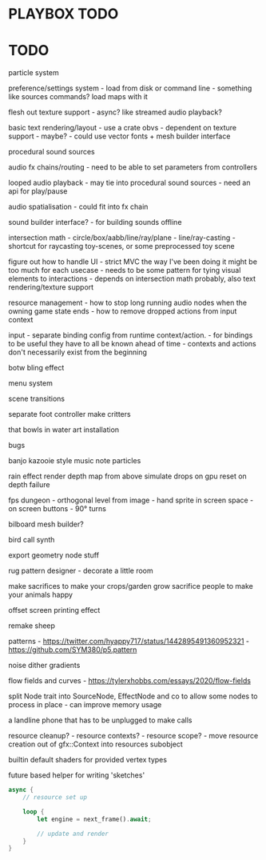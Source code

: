 PLAYBOX TODO
============




TODO
====

particle system

preference/settings system
	- load from disk or command line
	- something like sources commands? load maps with it

flesh out texture support
	- async? like streamed audio playback?

basic text rendering/layout
	- use a crate obvs
	- dependent on texture support - maybe?
	- could use vector fonts + mesh builder interface


procedural sound sources

audio fx chains/routing
	- need to be able to set parameters from controllers

looped audio playback
	- may tie into procedural sound sources
	- need an api for play/pause

audio spatialisation
	- could fit into fx chain

sound builder interface?
	- for building sounds offline



intersection math
	- circle/box/aabb/line/ray/plane
	- line/ray-casting
	- shortcut for raycasting toy-scenes, or some preprocessed toy scene


figure out how to handle UI
	- strict MVC the way I've been doing it might be too much for each usecase
	- needs to be some pattern for tying visual elements to interactions
	- depends on intersection math probably, also text rendering/texture support


resource management
	- how to stop long running audio nodes when the owning game state ends
	- how to remove dropped actions from input context


input
	- separate binding config from runtime context/action.
		- for bindings to be useful they have to all be known ahead of time
		- contexts and actions don't necessarily exist from the beginning







botw bling effect

menu system

scene transitions

separate foot controller
	make critters

that bowls in water art installation

bugs

banjo kazooie style music note particles

rain effect
	render depth map from above
	simulate drops on gpu
	reset on depth failure

fps dungeon - orthogonal level from image
	- hand sprite in screen space
	- on screen buttons
	- 90° turns

bilboard mesh builder?

bird call synth

export geometry node stuff

rug pattern designer - decorate a little room

make sacrifices to make your crops/garden grow
sacrifice people to make your animals happy

offset screen printing effect

remake sheep

patterns
	- https://twitter.com/hyappy717/status/1442895491360952321
	- https://github.com/SYM380/p5.pattern

noise dither gradients

flow fields and curves
	- https://tylerxhobbs.com/essays/2020/flow-fields

split Node trait into SourceNode, EffectNode and co to allow some nodes to process in place
	- can improve memory usage

a landline phone that has to be unplugged to make calls



resource cleanup?
	- resource contexts?
	- resource scope?
	- move resource creation out of gfx::Context into resources subobject

builtin default shaders for provided vertex types

future based helper for writing 'sketches'
```rust
async {
	// resource set up

	loop {
		let engine = next_frame().await;

		// update and render
	}
}
```
